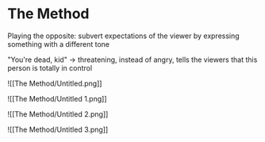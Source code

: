 # The Method

Playing the opposite: subvert expectations of the viewer by expressing something with a different tone

"You're dead, kid" → threatening, instead of angry, tells the viewers that this person is totally in control

![[The Method/Untitled.png]]

![[The Method/Untitled 1.png]]

![[The Method/Untitled 2.png]]

![[The Method/Untitled 3.png]]